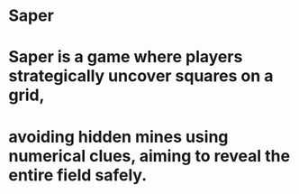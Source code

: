 # Saper
# Saper is a game where players strategically uncover squares on a grid, 
# avoiding hidden mines using numerical clues, aiming to reveal the entire field safely.
